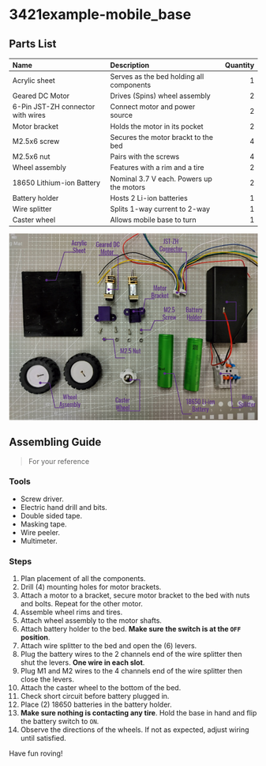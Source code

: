 # 3421example-mobile_base
## Parts List

| Name | Description | Quantity |
| :--- | :--- | ---: |
| Acrylic sheet | Serves as the bed holding all components | 1 |
| Geared DC Motor | Drives (Spins) wheel assembly  | 2 |
| 6-Pin JST-ZH connector with wires | Connect motor and power source  | 2 |
| Motor bracket | Holds the motor in its pocket  | 2 |
| M2.5x6 screw | Secures the motor brackt to the bed  | 4 |
| M2.5x6 nut | Pairs with the screws  | 4 |
| Wheel assembly | Features with a rim and a tire  | 2 |
| 18650 Lithium-ion Battery | Nominal 3.7 V each. Powers up the motors  | 2 |
| Battery holder | Hosts 2 Li-ion batteries  | 1 |
| Wire splitter | Splits 1-way current to 2-way  | 1 |
| Caster wheel | Allows mobile base to turn  | 1 |

![part_list](/images/part_list.png)

## Assembling Guide
> For your reference

### Tools
- Screw driver.
- Electric hand drill and bits.
- Double sided tape.
- Masking tape.
- Wire peeler.
- Multimeter.

### Steps
1. Plan placement of all the components.
2. Drill (4) mounting holes for motor brackets.
3. Attach a motor to a bracket, secure motor bracket to the bed with nuts and bolts. Repeat for the other motor.
4. Assemble wheel rims and tires.
5. Attach wheel assembly to the motor shafts.
6. Attach battery holder to the bed. **Make sure the switch is at the `OFF` position**.
7. Attach wire splitter to the bed and open the (6) levers.
8. Plug the battery wires to the 2 channels end of the wire splitter then shut the levers. **One wire in each slot**.
9. Plug M1 and M2 wires to the 4 channels end of the wire splitter then close the levers.
10. Attach the caster wheel to the bottom of the bed.
11. Check short circuit before battery plugged in.
12. Place (2) 18650 batteries in the battery holder.
13. **Make sure nothing is contacting any tire**. Hold the base in hand and flip the battery switch to `ON`.
14. Observe the directions of the wheels. If not as expected, adjust wiring until satisfied.

Have fun roving!
